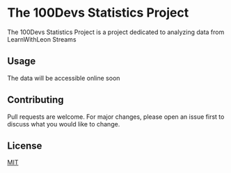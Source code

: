 # The 100Devs Statistics Project
The 100Devs Statistics Project is a project dedicated to analyzing data from LearnWithLeon Streams


## Usage

The data will be accessible online soon

## Contributing
Pull requests are welcome. For major changes, please open an issue first to discuss what you would like to change.


## License
[MIT](https://choosealicense.com/licenses/mit/)
